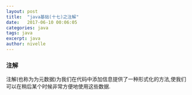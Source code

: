 ```yaml
---
layout: post
title:  "java基础(十七)之注解"
date:   2017-06-10 00:06:05
categories: java
tags: java
excerpt: java
author: nivelle
---
```


### 注解

注解(也称为为元数据)为我们在代码中添加信息提供了一种形式化的方法,使我们可以在稍后某个时候非常方便地使用这些数据.

